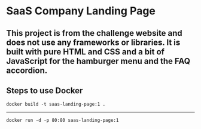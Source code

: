   # SaaS Company Landing Page 
  

  
This project is from the  challenge website and does not use any frameworks or libraries. It is built with pure HTML and CSS and a bit of JavaScript for the hamburger menu  and the FAQ accordion.
 ----------
 

## Steps to use Docker 

 ```shell
docker build -t saas-landing-page:1 .
```
--------
```shell
docker run -d -p 80:80 saas-landing-page:1
```
